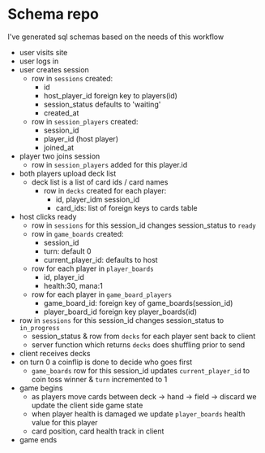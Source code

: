 # Schema repo

I've generated sql schemas based on the needs of this workflow

- user visits site
- user logs in
- user creates session
  - row in `sessions` created:
    - id
    - host_player_id foreign key to players(id)
    - session_status defaults to 'waiting'
    - created_at
  - row in `session_players` created:
    - session_id
    - player_id (host player)
    - joined_at
- player two joins session
  - row in `session_players` added for this player.id
- both players upload deck list
  - deck list is a list of card ids / card names
    - row in `decks` created for each player:
      - id, player_idm session_id
      - card_ids: list of foreign keys to cards table
- host clicks ready
  - row in `sessions` for this session_id changes session_status to `ready`
  - row in `game_boards` created:
    - session_id
    - turn: default 0
    - current_player_id: defaults to host
  - row for each player in `player_boards`
    - id, player_id
    - health:30, mana:1
  - row for each player in `game_board_players`
    - game_board_id: foreign key of game_boards(session_id)
    - player_board_id foreign key player_boards(id)
- row in `sessions` for this session_id changes session_status to `in_progress`
    - session_status & row from `decks` for each player sent back to client
    - server function which returns `decks` does shuffling prior to send
- client receives decks
- on turn 0 a coinflip is done to decide who goes first
    - `game_boards` row for this session_id updates `current_player_id` to coin toss winner & `turn` incremented to 1
- game begins
    - as players move cards between deck -> hand -> field -> discard we update the client side game state
    - when player health is damaged we update `player_boards` health value for this player
    - card position, card health track in client
- game ends
